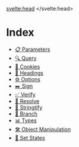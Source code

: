 <script>
	import Iconie from "$lib/components/Iconie.svelte"
	import BeforeNext from "$lib/components/BeforeNext.svelte"
</script>

<svelte:head>
    <title>Functional something - Vixeny</title>
    <meta name="description" content="about this page" />
</svelte:head>

# Index 

- [ 📋 Parameters](/docs/modules/parameters)
- [ 🔍 Query](#query)
- [ 🍪 Cookies](#cookies)
- [ 📑 Headings](#headings)
- [ ⚙️ Options](#options)
- [ ✒️ Sign](#sign)
- [ ✅ Verify](#verify)
- [ 🔄 Resolve](#resolve)
- [ 📝 Stringtify](#stringtify)
- [ 🔀 Branch](#branch)
- [ 📊 Types](#types)
- [ 🛠️ Object Manipulation](#object-manipulation)
- [ 📲 Set States](#set-states)


